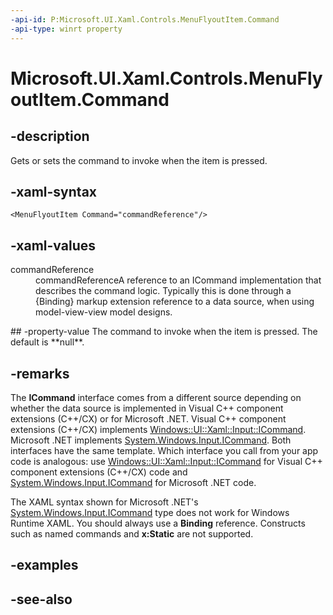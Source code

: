 ```yaml
---
-api-id: P:Microsoft.UI.Xaml.Controls.MenuFlyoutItem.Command
-api-type: winrt property
---
```


<!-- Property syntax
public Windows.UI.Xaml.Input.ICommand Command { get;  set; }
-->

# Microsoft.UI.Xaml.Controls.MenuFlyoutItem.Command

## -description
Gets or sets the command to invoke when the item is pressed.

## -xaml-syntax
```xaml
<MenuFlyoutItem Command="commandReference"/>
```


## -xaml-values
<dl><dt>commandReference</dt><dd>commandReferenceA reference to an ICommand implementation that describes the command logic. Typically this is done through a {Binding} markup extension reference to a data source, when using model-view-view model designs.</dd>
</dl>
## -property-value
The command to invoke when the item is pressed. The default is **null**.

## -remarks
The **ICommand** interface comes from a different source depending on whether the data source is implemented in Visual C++ component extensions (C++/CX) or for Microsoft .NET. Visual C++ component extensions (C++/CX) implements [Windows::UI::Xaml::Input::ICommand](../microsoft.ui.xaml.input/icommand.md). Microsoft .NET implements [System.Windows.Input.ICommand](/dotnet/api/system.windows.input.icommand?view=dotnet-uwp-10.0&preserve-view=true). Both interfaces have the same template. Which interface you call from your app code is analogous: use [Windows::UI::Xaml::Input::ICommand](../microsoft.ui.xaml.input/icommand.md) for Visual C++ component extensions (C++/CX) code and [System.Windows.Input.ICommand](/dotnet/api/system.windows.input.icommand?view=dotnet-uwp-10.0&preserve-view=true) for Microsoft .NET code.

The XAML syntax shown for Microsoft .NET's [System.Windows.Input.ICommand](/dotnet/api/system.windows.input.icommand?view=dotnet-uwp-10.0&preserve-view=true) type does not work for Windows Runtime XAML. You should always use a **Binding** reference. Constructs such as named commands and **x:Static** are not supported.

## -examples

## -see-also
